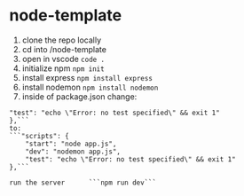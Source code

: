 # node-template

1. clone the repo locally
1. cd into /node-template
1. open in vscode      ```code .```
1. initialize npm      ```npm init```
1. install express     ```npm install express```
1. install nodemon     ```npm install nodemon```
1. inside of package.json change: 
```"scripts": {
"test": "echo \"Error: no test specified\" && exit 1"
},```
to:
```"scripts": {
    "start": "node app.js",
    "dev": "nodemon app.js",
    "test": "echo \"Error: no test specified\" && exit 1"
},```

run the server      ```npm run dev```
